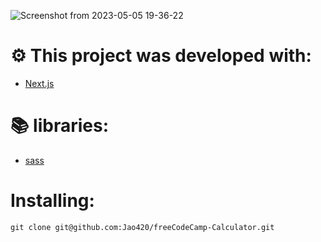 ![Screenshot from 2023-05-05 19-36-22](https://user-images.githubusercontent.com/102697831/236580237-fbbb3d16-e912-4e9e-b839-21f7fe118e3e.png)


# ⚙️ This project was developed with:

- [Next.js](https://nextjs.org/docs)

# 📚 libraries:

- [sass](https://sass-lang.com/)

# Installing:

```
git clone git@github.com:Jao420/freeCodeCamp-Calculator.git
```
